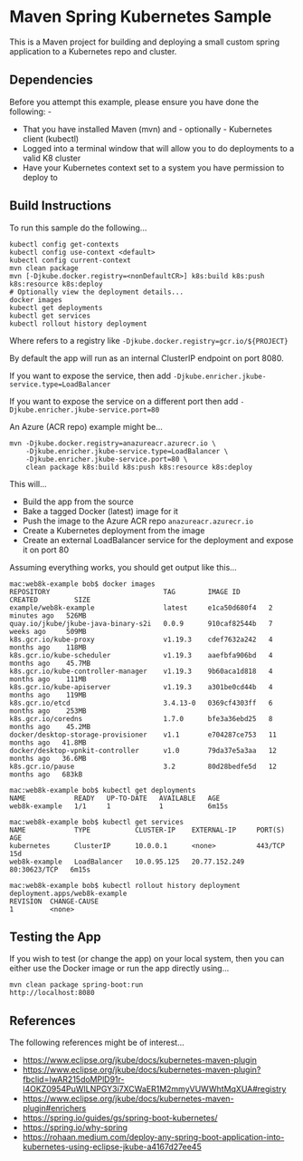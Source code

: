 Maven Spring Kubernetes Sample
==============================

This is a Maven project for building and deploying a small custom spring application to a Kubernetes repo and
cluster.

Dependencies
------------
Before you attempt this example, please ensure you have done the following: -
- That you have installed Maven (mvn) and - optionally - Kubernetes client (kubectl)
- Logged into a terminal window that will allow you to do deployments to a valid K8 cluster
- Have your Kubernetes context set to a system you have permission to deploy to

Build Instructions
------------------
To run this sample do the following...

    kubectl config get-contexts
    kubectl config use-context <default>
    kubectl config current-context
    mvn clean package 
    mvn [-Djkube.docker.registry=<nonDefaultCR>] k8s:build k8s:push k8s:resource k8s:deploy 
    # Optionally view the deployment details...
    docker images
    kubectl get deployments
    kubectl get services
    kubectl rollout history deployment

Where <nonDefaultCR> refers to a registry like `-Djkube.docker.registry=gcr.io/${PROJECT}`

By default the app will run as an internal ClusterIP endpoint on port 8080.

If you want to expose the service, then add `-Djkube.enricher.jkube-service.type=LoadBalancer`

If you want to expose the service on a different port then add `-Djkube.enricher.jkube-service.port=80`

An Azure (ACR repo) example might be...

    mvn -Djkube.docker.registry=anazureacr.azurecr.io \
        -Djkube.enricher.jkube-service.type=LoadBalancer \
        -Djkube.enricher.jkube-service.port=80 \
        clean package k8s:build k8s:push k8s:resource k8s:deploy

This will...
- Build the app from the source
- Bake a tagged Docker (latest) image for it
- Push the image to the Azure ACR repo `anazureacr.azurecr.io`
- Create a Kubernetes deployment from the image
- Create an external LoadBalancer service for the deployment and expose it on port 80
 
Assuming everything works, you should get output like this...

    mac:web8k-example bob$ docker images
    REPOSITORY                            TAG        IMAGE ID       CREATED         SIZE
    example/web8k-example                 latest     e1ca50d680f4   2 minutes ago   526MB
    quay.io/jkube/jkube-java-binary-s2i   0.0.9      910caf82544b   7 weeks ago     509MB
    k8s.gcr.io/kube-proxy                 v1.19.3    cdef7632a242   4 months ago    118MB
    k8s.gcr.io/kube-scheduler             v1.19.3    aaefbfa906bd   4 months ago    45.7MB
    k8s.gcr.io/kube-controller-manager    v1.19.3    9b60aca1d818   4 months ago    111MB
    k8s.gcr.io/kube-apiserver             v1.19.3    a301be0cd44b   4 months ago    119MB
    k8s.gcr.io/etcd                       3.4.13-0   0369cf4303ff   6 months ago    253MB
    k8s.gcr.io/coredns                    1.7.0      bfe3a36ebd25   8 months ago    45.2MB
    docker/desktop-storage-provisioner    v1.1       e704287ce753   11 months ago   41.8MB
    docker/desktop-vpnkit-controller      v1.0       79da37e5a3aa   12 months ago   36.6MB
    k8s.gcr.io/pause                      3.2        80d28bedfe5d   12 months ago   683kB

    mac:web8k-example bob$ kubectl get deployments
    NAME            READY   UP-TO-DATE   AVAILABLE   AGE
    web8k-example   1/1     1            1           6m15s

    mac:web8k-example bob$ kubectl get services
    NAME            TYPE           CLUSTER-IP    EXTERNAL-IP     PORT(S)        AGE
    kubernetes      ClusterIP      10.0.0.1      <none>          443/TCP        15d
    web8k-example   LoadBalancer   10.0.95.125   20.77.152.249   80:30623/TCP   6m15s

    mac:web8k-example bob$ kubectl rollout history deployment
    deployment.apps/web8k-example 
    REVISION  CHANGE-CAUSE
    1         <none>

Testing the App
---------------
If you wish to test (or change the app) on your local system, then you can either use the 
Docker image or run the app directly using...

    mvn clean package spring-boot:run
    http://localhost:8080

References
----------
The following references might be of interest...
- https://www.eclipse.org/jkube/docs/kubernetes-maven-plugin
- https://www.eclipse.org/jkube/docs/kubernetes-maven-plugin?fbclid=IwAR215doMPlD91r-l4OKZ0954PuWILNPGY3i7XCWaER1M2mmyVUWWhtMqXUA#registry
- https://www.eclipse.org/jkube/docs/kubernetes-maven-plugin#enrichers
- https://spring.io/guides/gs/spring-boot-kubernetes/
- https://spring.io/why-spring
- https://rohaan.medium.com/deploy-any-spring-boot-application-into-kubernetes-using-eclipse-jkube-a4167d27ee45
